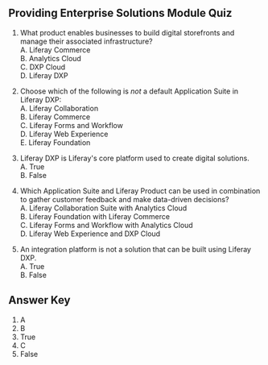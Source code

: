 ## Providing Enterprise Solutions Module Quiz

1. What product enables businesses to build digital storefronts and manage their associated infrastructure?<br />
    A. Liferay Commerce<br />
    B. Analytics Cloud<br />
    C. DXP Cloud<br />
    D. Liferay DXP<br />

2. Choose which of the following is _not_ a default Application Suite in Liferay DXP:<br>
    A. Liferay Collaboration<br />
    B. Liferay Commerce<br />
    C. Liferay Forms and Workflow<br />
    D. Liferay Web Experience<br />
    E. Liferay Foundation

3.  Liferay DXP is Liferay's core platform used to create digital solutions.<br /> 
    A. True<br />
    B. False

4. Which Application Suite and Liferay Product can be used in combination to gather customer feedback and make data-driven decisions?<br />
    A. Liferay Collaboration Suite with Analytics Cloud<br />
    B. Liferay Foundation with Liferay Commerce<br />
    C. Liferay Forms and Workflow with Analytics Cloud<br />
    D. Liferay Web Experience and DXP Cloud<br />

5. An integration platform is not a solution that can be built using Liferay DXP.<br /> 
    A. True<br />
    B. False

<div class="page"></div>

## Answer Key 
1. A
2. B
3. True
4. C
5. False

